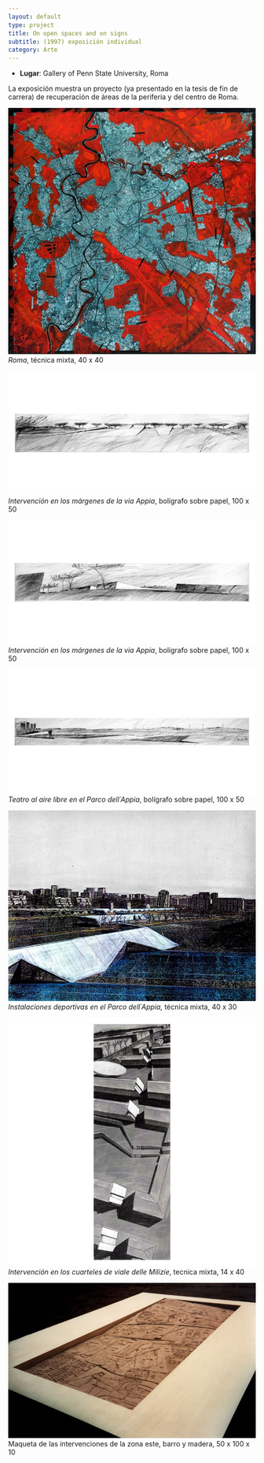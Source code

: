 ```yaml
---
layout: default
type: project
title: On open spaces and on signs  
subtitle: (1997) exposición individual
category: Arte
---
```


- **Lugar**: Gallery of Penn State University, Roma

La exposición muestra un proyecto (ya presentado en la tesis de fin de carrera) de recuperación de áreas de la periferia y del centro de Roma.

![](01.jpg)
*Roma*, técnica mixta, 40 x 40

![](02.jpg)
*Intervención en los márgenes de la via Appia*, bolígrafo sobre papel, 100 x 50

![](03.jpg)
*Intervención en los márgenes de la via Appia*, bolígrafo sobre papel, 100 x 50

![](04.jpg)
*Teatro al aire libre en el Parco dell´Appia*, bolígrafo sobre papel, 100 x 50

![](05.jpg)
*Instalaciones deportivas en el Parco dell´Appia,* técnica mixta, 40 x 30

![](06.jpg)
*Intervención en los cuarteles de viale delle Milizie*, tecnica mixta, 14 x 40

![](07.jpg)
Maqueta de las intervenciones de la zona este, barro y madera, 50 x 100 x 10
